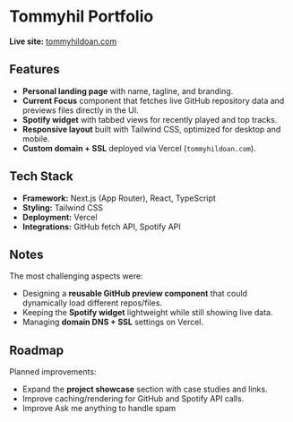 # Tommyhil Portfolio

**Live site:** [tommyhildoan.com](https://tommyhildoan.com)  

## Features

- **Personal landing page** with name, tagline, and branding.  
- **Current Focus** component that fetches live GitHub repository data and previews files directly in the UI.  
- **Spotify widget** with tabbed views for recently played and top tracks.  
- **Responsive layout** built with Tailwind CSS, optimized for desktop and mobile.  
- **Custom domain + SSL** deployed via Vercel (`tommyhildoan.com`).  

## Tech Stack

- **Framework:** Next.js (App Router), React, TypeScript  
- **Styling:** Tailwind CSS  
- **Deployment:** Vercel  
- **Integrations:** GitHub fetch API, Spotify API  

## Notes

The most challenging aspects were:  
- Designing a **reusable GitHub preview component** that could dynamically load different repos/files.  
- Keeping the **Spotify widget** lightweight while still showing live data.  
- Managing **domain DNS + SSL** settings on Vercel.  

## Roadmap

Planned improvements:  
- Expand the **project showcase** section with case studies and links.  
- Improve caching/rendering for GitHub and Spotify API calls.
- Improve Ask me anything to handle spam
